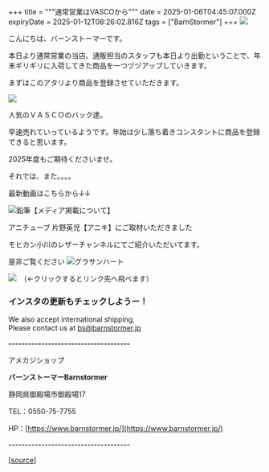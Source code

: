 +++
title = """通常営業はVASCOから"""
date = 2025-01-06T04:45:07.000Z
expiryDate = 2025-01-12T08:26:02.816Z
tags = ["BarnStormer"]
+++
[![](https://stat.ameba.jp/user_images/20231023/16/barnstormer-go/b2/03/p/o0420015015354743273.png)](https://ameblo.jp/barnstormer-go/entry-12825670498.html)

こんにちは、バーンストーマーです。

本日より通常営業の当店、通販担当のスタッフも本日より出勤ということで、年末ギリギリに入荷してきた商品を一つヅヅアップしていきます。

まずはこのアタリより商品を登録させていただきます。

[![](https://stat.ameba.jp/user_images/20250106/13/barnstormer-go/51/54/j/o0466070015530213338.jpg)](https://stat.ameba.jp/user_images/20250106/13/barnstormer-go/51/54/j/o0466070015530213338.jpg)

人気のＶＡＳＣＯのバック達。

早速売れていっているようです。年始は少し落ち着きコンスタントに商品を登録できると思います。

2025年度もご期待くださいませ。

それでは、また。。。。

最新動画はこちらから↓↓

![鉛筆](https://stat100.ameba.jp/blog/ucs/img/char/char3/519.png)【メディア掲載について】

アニチューブ 片野英児【アニキ】にご取材いただきました

モヒカン小川のレザーチャンネルにてご紹介いただいてます。

是非ご覧ください ![グラサンハート](https://stat100.ameba.jp/blog/ucs/img/char/char3/148.png)

[![](https://stat.ameba.jp/user_images/20230412/16/barnstormer-go/6a/23/p/o0108010815269242493.png)](https://www.instagram.com/barnstormer_daily/)　（←クリックするとリンク先へ飛べます）

### インスタの更新もチェックしようー！

We also accept international shipping,  
Please contact us at bs@barnstormer.jp

**\-------------------------------------**

アメカジショップ

**バーンストーマーBarnstormer**

静岡県御殿場市御殿場17

TEL：0550-75-7755

HP：[https://www.barnstormer.jp/](https://www.barnstormer.jp/)

**\-------------------------------------**

[[source]](https://ameblo.jp/barnstormer-go/entry-12881400632.html)
